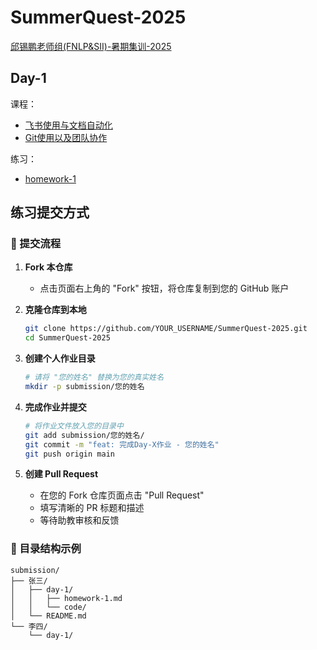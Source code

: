 # SummerQuest-2025

[邱锡鹏老师组(FNLP&SII)-暑期集训-2025](https://fudan-nlp.feishu.cn/docx/JV7FdDJicoA8m5xtX4pcslXEnWb)

## Day-1

课程：
- [飞书使用与文档自动化](https://fudan-nlp.feishu.cn/docx/O8iddfYpMoLUzCxIeSBc0qqunZc)
- [Git使用以及团队协作](https://fudan-nlp.feishu.cn/docx/XeqJdxUp9oZBDJxza1RcKi6Onjd)

练习：
- [homework-1](https://fudan-nlp.feishu.cn/docx/Vq4Ndlji7oK8YVx8kqfczXgzn5b)


## 练习提交方式

### 📝 提交流程

1. **Fork 本仓库**
   - 点击页面右上角的 "Fork" 按钮，将仓库复制到您的 GitHub 账户

2. **克隆仓库到本地**
   ```bash
   git clone https://github.com/YOUR_USERNAME/SummerQuest-2025.git
   cd SummerQuest-2025
   ```

3. **创建个人作业目录**
   ```bash
   # 请将 "您的姓名" 替换为您的真实姓名
   mkdir -p submission/您的姓名
   ```

4. **完成作业并提交**
   ```bash
   # 将作业文件放入您的目录中
   git add submission/您的姓名/
   git commit -m "feat: 完成Day-X作业 - 您的姓名"
   git push origin main
   ```

5. **创建 Pull Request**
   - 在您的 Fork 仓库页面点击 "Pull Request"
   - 填写清晰的 PR 标题和描述
   - 等待助教审核和反馈

### 📁 目录结构示例
```
submission/
├── 张三/
│   ├── day-1/
│   │   ├── homework-1.md
│   │   └── code/
│   └── README.md
└── 李四/
    └── day-1/
```